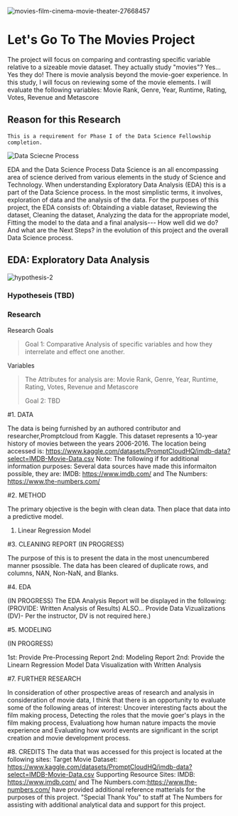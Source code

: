 
![movies-film-cinema-movie-theater-27668457](https://github.com/deebaby001/LetsGoToTheMovies/assets/14750340/d90ad02c-80fc-446a-a207-17b5497f6b72)


<!DOCTYPE html>  
<html>  
 <body>  
      <h1>Let's Go To The Movies Project</h1> 
 <body>  
</html>

The project will focus on comparing and contrasting specific variable relative to a sizeable movie dataset. 
They actually study "movies"? Yes... Yes they do! 
There is movie analysis beyond the movie-goer experience. In this study, I will focus on reviewing some of the movie elements. 
I will evaluate the following variables:
Movie Rank, Genre, Year, Runtime, Rating, Votes, Revenue and Metascore

<!DOCTYPE html>  
<html>  
 <body>  
      <h2>Reason for this Research</h2> 
 <body>  
</html>

    This is a requirement for Phase I of the Data Science Fellowship completion. 
    
![Data Sciecne Process](https://github.com/deebaby001/LetsGoToTheMovies/assets/14750340/00d5d352-34c5-46e8-a4b5-79e896eb6573)

EDA and the Data Science Process
Data Science is an all encompassing area of science derived from various elements in the study of Science and Technology. When understanding
Exploratory Data Analysis (EDA) this is a part of the Data Science process. In the most simplistic terms, it involves, exploration of data and the analysis of the data. 
For the purposes of this project, the EDA consists of: Obtainding a viable dataset, Reviewing the dataset, Cleaning the dataset, Analyzing the data for the appropriate model, Fitting the model to the data and a final analysis--- How well did we do? And what are the Next Steps? in the evolution of this project and the overall Data Science process.

<!DOCTYPE html>  
<html>  
 <body>  
      <h2>EDA: Exploratory Data Analysis</h2> 
 <body>  
</html>

![hypothesis-2](https://github.com/deebaby001/LetsGoToTheMovies/assets/14750340/c7f7059d-4aa9-4e54-aa3b-21cd405b46fd)


<!DOCTYPE html>  
<html>  
 <body>  
      <h3>Hypotheseis (TBD)</h3> 
 <body>  
</html>

<!DOCTYPE html>  
<html>  
 <body>  
      <h3>Research</h3> 
 <body>  
</html>

Research Goals
> Goal 1: Comparative Analysis of specific variables and how they interrelate and effect one another.
>
Variables
> The Attributes for analysis are: Movie Rank, Genre, Year, Runtime, Rating, Votes, Revenue and Metascore
> 
> Goal 2: TBD


#1. DATA

The data is being furnished by an authored contributor and researcher,Promptcloud from Kaggle. This dataset represents a 10-year history of movies between the years 2006-2016.
The location being accessed is: https://www.kaggle.com/datasets/PromptCloudHQ/imdb-data?select=IMDB-Movie-Data.csv
Note: The following if for additional information purposes: Several data sources have made this informaiton possible, they are: IMDB: https://www.imdb.com/  and
The Numbers: https://www.the-numbers.com/

#2. METHOD

The primary objective is the begin with clean data. Then place that data into a predictive model. 
1. Linear Regression Model

#3. CLEANING REPORT
(IN PROGRESS)

The purpose of this is to present the data in the most unencumbered manner psossible. The data has been cleared of duplicate rows, and columns, NAN, Non-NaN, and Blanks.

#4. EDA

(IN PROGRESS)
The EDA Analysis Report will be displayed in the following:
(PROVIDE: Written Analysis of Results)
ALSO... Provide Data Vizualizations (DV)- Per the instructor, DV is not required here.)

#5. MODELING

(IN PROGRESS)

1st: Provide Pre-Processing Report 
2nd: Modeling Report
2nd: Provide the Linearn Regression Model Data Visualization with Written Analysis

#7. FURTHER RESEARCH

In consideration of other prospective areas of research and analysis in consideration of movie data, I think that there is an opportunity to evaluate some of the following areas of interest: Uncover interesting facts about the film making process, Detecting the roles that the movie goer's plays in the film making process, Evaluationg how human nature impacts the movie experience and Evaluating how world events are significant in the script creation and movie development process. 

#8. CREDITS
The data that was accessed for this project is located at the following sites: Target Movie Dataset: https://www.kaggle.com/datasets/PromptCloudHQ/imdb-data?select=IMDB-Movie-Data.csv Supporting Resource Sites: IMDB: https://www.imdb.com/ and The Numbers.com:https://www.the-numbers.com/ have provided additional reference matterials for the purposes of this project.
"Special Thank You" to staff at The Numbers for assisting with additional analytical data and support for this project.












